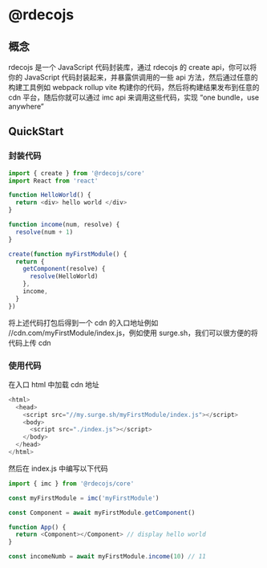 # @rdecojs

## 概念

rdecojs 是一个 JavaScript 代码封装库，通过 rdecojs 的 create api，你可以将你的 JavaScript 代码封装起来，并暴露供调用的一些 api 方法，然后通过任意的构建工具例如 webpack rollup vite 构建你的代码，然后将构建结果发布到任意的 cdn 平台，随后你就可以通过 imc api 来调用这些代码，实现 “one bundle，use anywhere”

## QuickStart

### 封装代码

```js
import { create } from '@rdecojs/core'
import React from 'react'

function HelloWorld() {
  return <div> hello world </div>
}

function income(num, resolve) {
  resolve(num + 1)
}

create(function myFirstModule() {
  return {
    getComponent(resolve) {
      resolve(HelloWorld)
    },
    income,
  }
})
```

将上述代码打包后得到一个 cdn 的入口地址例如 //cdn.com/myFirstModule/index.js，例如使用 surge.sh，我们可以很方便的将代码上传 cdn

### 使用代码

在入口 html 中加载 cdn 地址

```js
<html>
  <head>
    <script src="//my.surge.sh/myFirstModule/index.js"></script>
    <body>
      <script src="./index.js"></script>
    </body>
  </head>
</html>
```

然后在 index.js 中编写以下代码

```js
import { imc } from '@rdecojs/core'

const myFirstModule = imc('myFirstModule')

const Component = await myFirstModule.getComponent()

function App() {
  return <Component></Component> // display hello world
}

const incomeNumb = await myFirstModule.income(10) // 11
```
